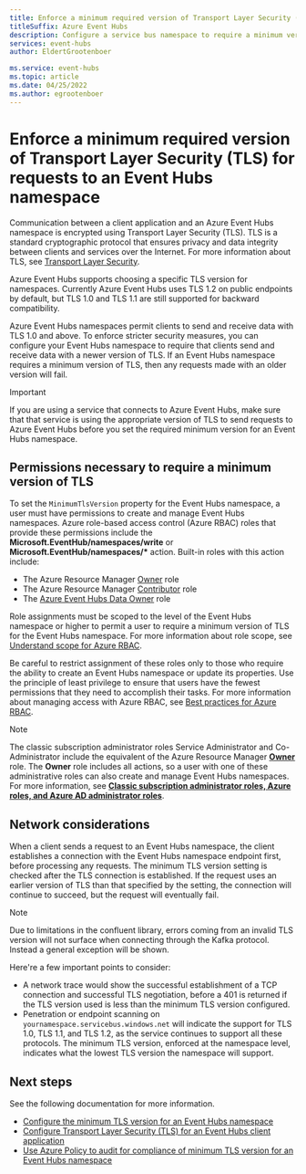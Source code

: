 ```yaml
---
title: Enforce a minimum required version of Transport Layer Security (TLS) for requests to an Event Hubs namespace
titleSuffix: Azure Event Hubs
description: Configure a service bus namespace to require a minimum version of Transport Layer Security (TLS) for clients making requests against Azure Event Hubs.
services: event-hubs
author: EldertGrootenboer

ms.service: event-hubs
ms.topic: article
ms.date: 04/25/2022
ms.author: egrootenboer
---
```


# Enforce a minimum required version of Transport Layer Security (TLS) for requests to an Event Hubs namespace

Communication between a client application and an Azure Event Hubs namespace is encrypted using Transport Layer Security (TLS). TLS is a standard cryptographic protocol that ensures privacy and data integrity between clients and services over the Internet. For more information about TLS, see [Transport Layer Security](https://datatracker.ietf.org/wg/tls/about/).

Azure Event Hubs supports choosing a specific TLS version for namespaces. Currently Azure Event Hubs uses TLS 1.2 on public endpoints by default, but TLS 1.0 and TLS 1.1 are still supported for backward compatibility.

Azure Event Hubs namespaces permit clients to send and receive data with TLS 1.0 and above. To enforce stricter security measures, you can configure your Event Hubs namespace to require that clients send and receive data with a newer version of TLS. If an Event Hubs namespace requires a minimum version of TLS, then any requests made with an older version will fail.

> [!IMPORTANT]
> If you are using a service that connects to Azure Event Hubs, make sure that that service is using the appropriate version of TLS to send requests to Azure Event Hubs before you set the required minimum version for an Event Hubs namespace.

## Permissions necessary to require a minimum version of TLS

To set the  `MinimumTlsVersion`  property for the Event Hubs namespace, a user must have permissions to create and manage Event Hubs namespaces. Azure role-based access control (Azure RBAC) roles that provide these permissions include the  **Microsoft.EventHub/namespaces/write**  or  **Microsoft.EventHub/namespaces/\***  action. Built-in roles with this action include:

- The Azure Resource Manager [Owner](../role-based-access-control/built-in-roles.md#owner) role
- The Azure Resource Manager [Contributor](../role-based-access-control/built-in-roles.md#contributor) role
- The [Azure Event Hubs Data Owner](../role-based-access-control/built-in-roles.md#azure-event-hubs-data-owner) role

Role assignments must be scoped to the level of the Event Hubs namespace or higher to permit a user to require a minimum version of TLS for the Event Hubs namespace. For more information about role scope, see [Understand scope for Azure RBAC](../role-based-access-control/scope-overview.md).

Be careful to restrict assignment of these roles only to those who require the ability to create an Event Hubs namespace or update its properties. Use the principle of least privilege to ensure that users have the fewest permissions that they need to accomplish their tasks. For more information about managing access with Azure RBAC, see [Best practices for Azure RBAC](../role-based-access-control/best-practices.md).

> [!NOTE]
> The classic subscription administrator roles Service Administrator and Co-Administrator include the equivalent of the Azure Resource Manager [**Owner**](../role-based-access-control/built-in-roles.md#owner) role. The  **Owner**  role includes all actions, so a user with one of these administrative roles can also create and manage Event Hubs namespaces. For more information, see [**Classic subscription administrator roles, Azure roles, and Azure AD administrator roles**](../role-based-access-control/rbac-and-directory-admin-roles.md#classic-subscription-administrator-roles).

## Network considerations

When a client sends a request to an Event Hubs namespace, the client establishes a connection with the Event Hubs namespace endpoint first, before processing any requests. The minimum TLS version setting is checked after the TLS connection is established. If the request uses an earlier version of TLS than that specified by the setting, the connection will continue to succeed, but the request will eventually fail.

> [!NOTE]
> Due to limitations in the confluent library, errors coming from an invalid TLS version will not surface when connecting through the Kafka protocol. Instead a general exception will be shown.

Here're a few important points to consider:

- A network trace would show the successful establishment of a TCP connection and successful TLS negotiation, before a 401 is returned if the TLS version used is less than the minimum TLS version configured.
- Penetration or endpoint scanning on `yournamespace.servicebus.windows.net` will indicate the support for TLS 1.0, TLS 1.1, and TLS 1.2, as the service continues to support all these protocols. The minimum TLS version, enforced at the namespace level, indicates what the lowest TLS version the namespace will support.
## Next steps

See the following documentation for more information.

- [Configure the minimum TLS version for an Event Hubs namespace](transport-layer-security-configure-minimum-version.md)
- [Configure Transport Layer Security (TLS) for an Event Hubs client application](transport-layer-security-configure-client-version.md)
- [Use Azure Policy to audit for compliance of minimum TLS version for an Event Hubs namespace](transport-layer-security-audit-minimum-version.md)
